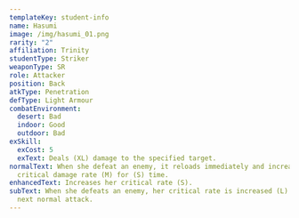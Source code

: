 ```yaml
---
templateKey: student-info
name: Hasumi
image: /img/hasumi_01.png
rarity: "2"
affiliation: Trinity
studentType: Striker
weaponType: SR
role: Attacker
position: Back
atkType: Penetration
defType: Light Armour
combatEnvironment:
  desert: Bad
  indoor: Good
  outdoor: Bad
exSkill:
  exCost: 5
  exText: Deals (XL) damage to the specified target.
normalText: When she defeat an enemy, it reloads immediately and increases her
  critical damage rate (M) for (S) time.
enhancedText: Increases her critical rate (S).
subText: When she defeats an enemy, her critical rate is increased (L) until her
  next normal attack.
---
```

